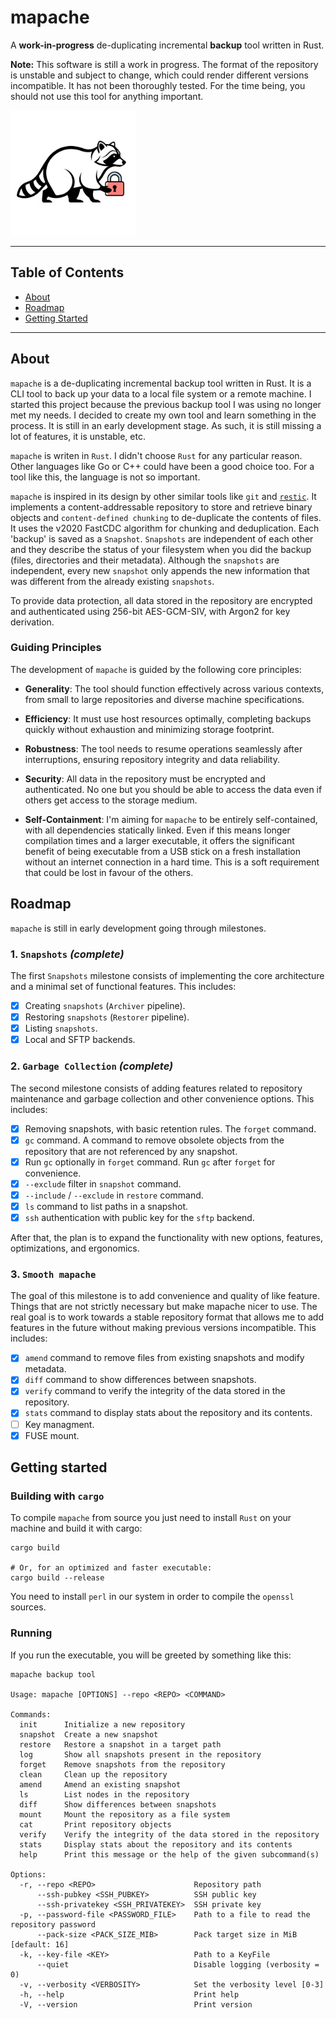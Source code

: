 # mapache

A **work-in-progress** de-duplicating incremental **backup** tool written in Rust.

**Note:**
This software is still a work in progress. The format of the repository is unstable and subject to change, which could render different versions incompatible. It has not been thoroughly tested. For the time being, you should not use this tool for anything important.

<img src="doc/res/mapache.png" alt="mapache logo" width="200"/>

---

## Table of Contents

- [About](#about)
- [Roadmap](#roadmap)
- [Getting Started](#getting-started)

---

## About

`mapache` is a de-duplicating incremental backup tool written in Rust. It is a CLI tool to back up your data to a local file system or a remote machine. I started this project because the previous backup tool I was using no longer met my needs. I decided to create my own tool and learn something in the process. It is still in an early development stage. As such, it is still missing a lot of features, it is unstable, etc.

`mapache` is writen in `Rust`. I didn't choose `Rust` for any particular reason. Other languages like Go or C++ could have been a good choice too. For a tool like this, the language is not so important.

`mapache` is inspired in its design by other similar tools like `git` and [`restic`](https://restic.net/). It implements a content-addressable repository to store and retrieve binary objects and `content-defined chunking` to de-duplicate the contents of files. It uses the v2020 FastCDC algorithm for chunking and deduplication. Each 'backup' is saved as a `Snapshot`. `Snapshots` are independent of each other and they describe the status of your filesystem when you did the backup (files, directories and their metadata). Although the `snapshots` are independent, every new `snapshot` only appends the new information that was different from the already existing `snapshots`.

To provide data protection, all data stored in the repository are encrypted and authenticated using 256-bit AES-GCM-SIV, with Argon2 for key derivation.

### Guiding Principles

The development of `mapache` is guided by the following core principles:

-   **Generality**: The tool should function effectively across various contexts, from small to large repositories and diverse machine specifications.

-   **Efficiency**: It must use host resources optimally, completing backups quickly without exhaustion and minimizing storage footprint.

-   **Robustness**: The tool needs to resume operations seamlessly after interruptions, ensuring repository integrity and data reliability.

-   **Security**: All data in the repository must be encrypted and authenticated. No one but you should be able to access the data even if others get access to the storage medium.

-   **Self-Containment**: I'm aiming for `mapache` to be entirely self-contained, with all dependencies statically linked. Even if this means longer compilation times and a larger executable, it offers the significant benefit of being executable from a USB stick on a fresh installation without an internet connection in a hard time. This is a soft requirement that could be lost in favour of the others.


## Roadmap

`mapache` is still in early development going through milestones.

### 1. `Snapshots` *(complete)*

The first `Snapshots` milestone consists of implementing the core architecture and a minimal set of functional features. This includes:

- [x] Creating `snapshots` (`Archiver` pipeline).
- [x] Restoring `snapshots` (`Restorer` pipeline).
- [x] Listing `snapshots`.
- [x] Local and SFTP backends.

### 2. `Garbage Collection` *(complete)*

The second milestone consists of adding features related to repository maintenance and garbage collection and other convenience options. This includes:

- [x] Removing snapshots, with basic retention rules. The `forget` command.
- [x] `gc` command. A command to remove obsolete objects from the repository that are not referenced by any snapshot.
- [x] Run `gc` optionally in `forget` command. Run `gc` after `forget` for convenience.
- [x] `--exclude` filter in `snapshot` command.
- [x] `--include` / `--exclude` in `restore` command.
- [x] `ls` command to list paths in a snapshot.
- [x] `ssh` authentication with public key for the `sftp` backend.

After that, the plan is to expand the functionality with new options, features, optimizations, and ergonomics.

### 3. `Smooth mapache`

The goal of this milestone is to add convenience and quality of like feature. Things that are not strictly necessary but make mapache nicer to use. The real goal is to work towards a stable repository format that allows me to add features in the future without making previous versions incompatible. This includes:

- [x] `amend` command to remove files from existing snapshots and modify metadata.
- [x] `diff` command to show differences between snapshots.
- [x] `verify` command to verify the integrity of the data stored in the repository.
- [x] `stats` command to display stats about the repository and its contents.
- [ ] Key managment.
- [x] FUSE mount.

## Getting started

### Building with `cargo`
To compile `mapache` from source you just need to install `Rust` on your machine and build it with cargo:

```
cargo build

# Or, for an optimized and faster executable:
cargo build --release
```

You need to install `perl` in our system in order to compile the `openssl` sources.

### Running
If you run the executable, you will be greeted by something like this:

```
mapache backup tool

Usage: mapache [OPTIONS] --repo <REPO> <COMMAND>

Commands:
  init      Initialize a new repository
  snapshot  Create a new snapshot
  restore   Restore a snapshot in a target path
  log       Show all snapshots present in the repository
  forget    Remove snapshots from the repository
  clean     Clean up the repository
  amend     Amend an existing snapshot
  ls        List nodes in the repository
  diff      Show differences between snapshots
  mount     Mount the repository as a file system
  cat       Print repository objects
  verify    Verify the integrity of the data stored in the repository
  stats     Display stats about the repository and its contents
  help      Print this message or the help of the given subcommand(s)

Options:
  -r, --repo <REPO>                      Repository path
      --ssh-pubkey <SSH_PUBKEY>          SSH public key
      --ssh-privatekey <SSH_PRIVATEKEY>  SSH private key
  -p, --password-file <PASSWORD_FILE>    Path to a file to read the repository password
      --pack-size <PACK_SIZE_MIB>        Pack target size in MiB [default: 16]
  -k, --key-file <KEY>                   Path to a KeyFile
      --quiet                            Disable logging (verbosity = 0)
  -v, --verbosity <VERBOSITY>            Set the verbosity level [0-3]
  -h, --help                             Print help
  -V, --version                          Print version
```
